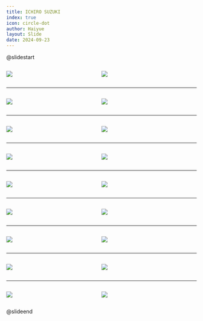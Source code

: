 ```yaml
---
title: ICHIRO SUZUKI
index: true
icon: circle-dot
author: Haiyue
layout: Slide
date: 2024-09-23
---
```

 
@slidestart

<div style="display:flex">
<div style="flex:1">

![](https://raw.githubusercontent.com/yclord/reading/refs/heads/master/english/Level-M/ICHIRO%20SUZUKI/001.webp)
</div>
<div style="flex:1">

![](https://raw.githubusercontent.com/yclord/reading/refs/heads/master/english/Level-M/ICHIRO%20SUZUKI/002.webp)
</div>
</div>

---

<div style="display:flex">
<div style="flex:1">

![](https://raw.githubusercontent.com/yclord/reading/refs/heads/master/english/Level-M/ICHIRO%20SUZUKI/003.webp)
</div>
<div style="flex:1">

![](https://raw.githubusercontent.com/yclord/reading/refs/heads/master/english/Level-M/ICHIRO%20SUZUKI/004.webp)
</div>
</div>

---

<div style="display:flex">
<div style="flex:1">

![](https://raw.githubusercontent.com/yclord/reading/refs/heads/master/english/Level-M/ICHIRO%20SUZUKI/005.webp)
</div>
<div style="flex:1">

![](https://raw.githubusercontent.com/yclord/reading/refs/heads/master/english/Level-M/ICHIRO%20SUZUKI/006.webp)
</div>
</div>

---

<div style="display:flex">
<div style="flex:1">

![](https://raw.githubusercontent.com/yclord/reading/refs/heads/master/english/Level-M/ICHIRO%20SUZUKI/007.webp)
</div>
<div style="flex:1">

![](https://raw.githubusercontent.com/yclord/reading/refs/heads/master/english/Level-M/ICHIRO%20SUZUKI/008.webp)
</div>
</div>

---

<div style="display:flex">
<div style="flex:1">

![](https://raw.githubusercontent.com/yclord/reading/refs/heads/master/english/Level-M/ICHIRO%20SUZUKI/009.webp)
</div>
<div style="flex:1">

![](https://raw.githubusercontent.com/yclord/reading/refs/heads/master/english/Level-M/ICHIRO%20SUZUKI/010.webp)
</div>
</div>

---

<div style="display:flex">
<div style="flex:1">

![](https://raw.githubusercontent.com/yclord/reading/refs/heads/master/english/Level-M/ICHIRO%20SUZUKI/011.webp)
</div>
<div style="flex:1">

![](https://raw.githubusercontent.com/yclord/reading/refs/heads/master/english/Level-M/ICHIRO%20SUZUKI/012.webp)
</div>
</div>

---

<div style="display:flex">
<div style="flex:1">

![](https://raw.githubusercontent.com/yclord/reading/refs/heads/master/english/Level-M/ICHIRO%20SUZUKI/013.webp)
</div>
<div style="flex:1">

![](https://raw.githubusercontent.com/yclord/reading/refs/heads/master/english/Level-M/ICHIRO%20SUZUKI/014.webp)
</div>
</div>

---

<div style="display:flex">
<div style="flex:1">

![](https://raw.githubusercontent.com/yclord/reading/refs/heads/master/english/Level-M/ICHIRO%20SUZUKI/015.webp)
</div>
<div style="flex:1">

![](https://raw.githubusercontent.com/yclord/reading/refs/heads/master/english/Level-M/ICHIRO%20SUZUKI/016.webp)
</div>
</div>

---

<div style="display:flex">
<div style="flex:1">

![](https://raw.githubusercontent.com/yclord/reading/refs/heads/master/english/Level-M/ICHIRO%20SUZUKI/017.webp)
</div>
<div style="flex:1">

![](https://raw.githubusercontent.com/yclord/reading/refs/heads/master/english/Level-M/ICHIRO%20SUZUKI/018.webp)
</div>
</div>

@slideend